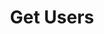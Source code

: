 ---
title: Get Users
excerpt: |-
  List of users (with pagination).

  Required scopes:
  + **read**
api:
  file: lolzteam-public-api-forum.json
  operationId: Users.List
deprecated: false
hidden: false
metadata:
  title: ''
  description: ''
  robots: index
next:
  description: ''
---
